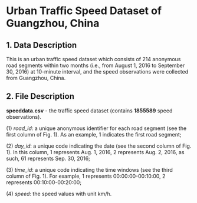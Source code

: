 # Urban Traffic Speed Dataset of Guangzhou, China
## 1. Data Description
This is an urban traffic speed dataset which consists of 214 anonymous road segments within two months (i.e., from August 1, 2016 to September 30, 2016) at 10-minute interval, and the speed observations were collected from Guangzhou, China.
## 2. File Description
**speeddata.csv** - the traffic speed dataset (contains **1855589** speed observations).

(1) *road_id*: a unique anonymous identifier for each road segment (see the first column of Fig. 1). As an example, 1 indicates the first road segment;

(2) *day_id*: a unique code indicating the date (see the second column of Fig. 1). In this column, 1 represents Aug. 1, 2016, 2 represents Aug. 2, 2016, as such, 61 represents Sep. 30, 2016;

(3) *time_id*: a unique code indicating the time windows (see the third column of Fig. 1). For example, 1 represents 00:00:00-00:10:00, 2 represents 00:10:00-00:20:00;

(4) *speed*: the speed values with unit km/h.

